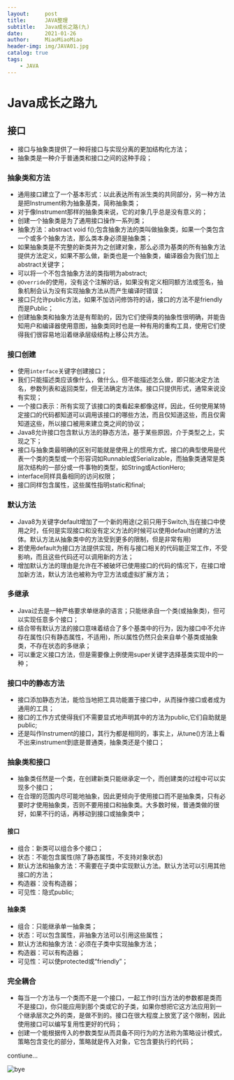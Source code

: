 ```yaml
---
layout:     post                   
title:      JAVA整理   
subtitle:   Java成长之路(九)
date:       2021-01-26      
author:     MiaoMiaoMiao                   
header-img: img/JAVA01.jpg
catalog: true                       
tags:                               
    - JAVA
---
```

# Java成长之路九

## 接口
- 接口与抽象类提供了一种将接口与实现分离的更加结构化方法；
- 抽象类是一种介于普通类和接口之间的这种手段；

### 抽象类和方法
- 通用接口建立了一个基本形式：以此表达所有派生类的共同部分，另一种方法是把Instrument称为抽象基类，简称抽象类；
- 对于像Instrument那样的抽象类来说，它的对象几乎总是没有意义的；
- 创建一个抽象类是为了通用接口操作一系列类；
- 抽象方法：abstract void f();包含抽象方法的类叫做抽象类，如果一个类包含一个或多个抽象方法，那么类本身必须是抽象类；
- 如果抽象类是不完整的新类并为之创建对象，那么必须为基类的所有抽象方法提供方法定义，如果不那么做，新类也是一个抽象类，编译器会为我们加上abstract关键字；
- 可以将一个不包含抽象方法的类指明为abstract;
- `@Override`的使用，没有这个注解的话，如果没有定义相同额方法或签名，抽象机制会认为没有实现抽象方法从而产生编译时错误；
- 接口只允许public方法，如果不加访问修饰符的话，接口的方法不是friendly而是Public；
- 创建抽象类和抽象方法是有帮助的，因为它们使得类的抽象性很明确，并能告知用户和编译器使用意图，抽象类同时也是一种有用的重构工具，使用它们使得我们很容易地沿着继承层级结构上移公共方法。

### 接口创建
- 使用`interface`关键字创建接口；
- 我们只能描述类应该像什么，做什么，但不能描述怎么做，即只能决定方法名，参数列表和返回类型，但无法确定方法体。接口只提供形式，通常来说没有实现；
- 一个接口表示：所有实现了该接口的类看起来都像这样，因此，任何使用某特定接口的代码都知道可以调用该接口的哪些方法，而且仅知道这些，而且仅需知道这些，所以接口被用来建立类之间的协议；
- Java8允许接口包含默认方法的静态方法，基于某些原因，介于类型之上，实现之下；
- 接口与抽象类最明确的区别可能就是使用上的惯用方式，接口的典型使用是代表一个类的类型或一个形容词如Runnable或Serializable，而抽象类通常是类层次结构的一部分或一件事物的类型，如String或ActionHero;
- interface同样具备相同的访问权限；
- 接口同样包含属性，这些属性指明static和final;

### 默认方法
- Java8为关键字default增加了一个新的用途(之前只用于Switch,当在接口中使用之时，任何是实现接口和没有定义方法的时候可以使用default创建的方法体。默认方法从抽象类中的方法受到更多的限制，但是非常有用)
- 若使用default为接口方法提供实现，所有与接口相关的代码能正常工作，不受影响，而且这些代码还可以调用新的方法；
- 增加默认方法的理由是允许在不被破坏已使用接口的代码的情况下，在接口增加新方法，默认方法也被称为守卫方法或虚拟扩展方法；

### 多继承
- Java过去是一种严格要求单继承的语言；只能继承自一个类(或抽象类)，但可以实现任意多个接口；
- 结合带有默认方法的接口意味着结合了多个基类中的行为，因为接口中不允许存在属性(只有静态属性，不适用)，所以属性仍然只会来自单个基类或抽象类，不存在状态的多继承；
- 可以重定义接口方法，但是需要像上例使用super关键字选择基类实现中的一种；

### 接口中的静态方法
- 接口添加静态方法，能恰当地把工具功能置于接口中，从而操作接口或者成为通用的工具；
- 接口的工作方式使得我们不需要显式地声明其中的方法为public,它们自助就是public;
- 还是叫作Instrument的接口，其行为都是相同的，事实上，从tune()方法上看不出来instrument到底是普通类，抽象类还是个接口；

### 抽象类和接口
- 抽象类任然是一个类，在创建新类只能继承定一个，而创建类的过程中可以实现多个接口；
- 在合理的范围内尽可能地抽象，因此更倾向于使用接口而不是抽象类，只有必要时才使用抽象类，否则不要用接口和抽象类。大多数时候，普通类做的很好，如果不行的话，再移动到接口或抽象类中；

#### 接口
- 组合：新类可以组合多个接口；
- 状态：不能包含属性(除了静态属性，不支持对象状态)
- 默认方法和抽象方法：不需要在子类中实现默认方法。默认方法可以引用其他接口的方法；
- 构造器：没有构造器；
- 可见性：隐式public;

#### 抽象类
- 组合：只能继承单一抽象类；
- 状态：可以包含属性，非抽象方法可以引用这些属性；
- 默认方法和抽象方法：必须在子类中实现抽象方法；
- 构造器：可以有构造器；
- 可见性：可以使protected或“friendly”；

### 完全耦合
- 每当一个方法与一个类而不是一个接口，一起工作时(当方法的参数都是类而不是接口)，你只能应用到那个类或它的子类，如果你想把它这方法应用到一个继承层次之外的类，是做不到的。接口在很大程度上放宽了这个限制，因此使用接口可以编写复用性更好的代码；
- 创建一个能根据传入的参数类型从而具备不同行为的方法称为策略设计模式，策略包含变化的部分，策略就是传入对象，它包含要执行的代码；

contiune...



![bye](https://i.loli.net/2020/07/18/As9UOXhr8Kl4IQe.png)


